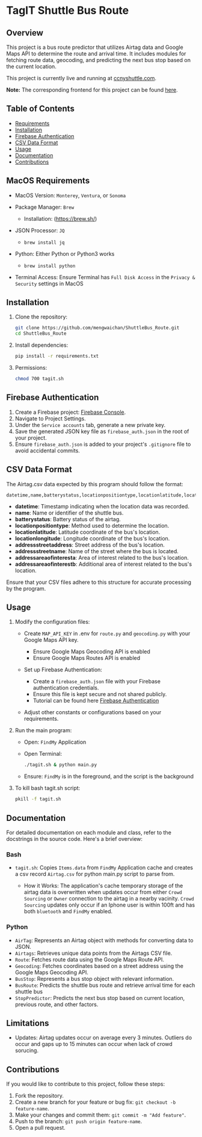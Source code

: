 # TagIT Shuttle Bus Route

## Overview

This project is a bus route predictor that utilizes Airtag data and Google Maps API to determine the route and arrival time. It includes modules for fetching route data, geocoding, and predicting the next bus stop based on the current location.

This project is currently live and running at [ccnyshuttle.com](https://ccnyshuttle.com).

**Note:** The corresponding frontend for this project can be found [here](https://github.com/MarkusCDev/TagIT.git). 

## Table of Contents

- [Requirements](#macos-requirements)
- [Installation](#installation)
- [Firebase Authentication](#firebase-authentication)
- [CSV Data Format](#csv-data-format)
- [Usage](#usage)
- [Documentation](#documentation)
- [Contributions](#contributions)

## MacOS Requirements

- MacOS Version: `Monterey`, `Ventura`, or `Sonoma`
- Package Manager: `Brew`
    - Installation: (https://brew.sh/)
      
- JSON Processor: `JQ`
    - `brew install jq`
      
- Python: Either Python or Python3 works
    - `brew install python`
      
- Terminal Access: Ensure Terminal has `Full Disk Access` in the `Privacy & Security` settings in MacOS


## Installation

1. Clone the repository:

    ```bash
    git clone https://github.com/mengwaichan/ShuttleBus_Route.git
    cd ShuttleBus_Route
    ```

2. Install dependencies:

    ```bash
    pip install -r requirements.txt
    ```
    
3. Permissions:
    ```bash
    chmod 700 tagit.sh
    ```


## Firebase Authentication

1. Create a Firebase project: [Firebase Console](https://console.firebase.google.com/).
2. Navigate to Project Settings.
3. Under the `Service accounts` tab, generate a new private key.
4. Save the generated JSON key file as `firebase_auth.json` in the root of your project.
5. Ensure `firebase_auth.json` is added to your project's `.gitignore` file to avoid accidental commits.

## CSV Data Format

The Airtag.csv data expected by this program should follow the format:

```csv
datetime,name,batterystatus,locationpositiontype,locationlatitude,locationlongitude,addressstreetaddress,addressstreetname,addressareaofinteresta,addressareaofinterestb
```
- **datetime**: Timestamp indicating when the location data was recorded.
- **name**: Name or identifier of the shuttle bus.
- **batterystatus**: Battery status of the airtag.
- **locationpositiontype**: Method used to determine the location.
- **locationlatitude**: Latitude coordinate of the bus's location.
- **locationlongitude**: Longitude coordinate of the bus's location.
- **addressstreetaddress**: Street address of the bus's location.
- **addressstreetname**: Name of the street where the bus is located.
- **addressareaofinteresta**: Area of interest related to the bus's location.
- **addressareaofinterestb**: Additional area of interest related to the bus's location.

Ensure that your CSV files adhere to this structure for accurate processing by the program.

## Usage

1. Modify the configuration files:

    - Create `MAP_API_KEY` in .env for `route.py` and `geocoding.py` with your Google Maps API key.
        -   Ensure Google Maps Geocoding API is enabled 
        -   Ensure Google Maps Routes API is enabled
    - Set up Firebase Authentication:
        - Create a `firebase_auth.json` file with your Firebase authentication credentials.
        - Ensure this file is kept secure and not shared publicly.
        - Tutorial can be found here [Firebase Authentication](https://firebase.google.com/docs/admin/setup?hl=en&authuser=0#python)

    - Adjust other constants or configurations based on your requirements.

2. Run the main program:

    - Open: `FindMy` Application
  
    - Open Terminal: 
        ```bash
        ./tagit.sh & python main.py
        ```
    - Ensure: `FindMy` is in the foreground, and the script is the background

3. To kill bash tagit.sh script:
    ```bash
    pkill -f tagit.sh
    ```

## Documentation

For detailed documentation on each module and class, refer to the docstrings in the source code. Here's a brief overview:
### Bash
- `tagit.sh`: Copies `Items.data` from `FindMy` Application cache and creates a csv record `Airtag.csv` for python main.py script to parse from.

    - How it Works: The application's cache temporary storage of the airtag data is overwritten when updates occur from either `Crowd Sourcing` or `Owner` connection to the airtag in a nearby vacinity. `Crowd Sourcing` updates only occur if an Iphone user is within 100ft and has both `bluetooth` and `FindMy` enabled. 

### Python
- `AirTag`: Represents an Airtag object with methods for converting data to JSON.
- `Airtags`: Retrieves unique data points from the Airtags CSV file.
- `Route`: Fetches route data using the Google Maps Route API.
- `Geocoding`: Fetches coordinates based on a street address using the Google Maps Geocoding API.
- `BusStop`: Represents a bus stop object with relevant information.
- `BusRoute`: Predicts the shuttle bus route and retrieve arrival time for each shuttle bus
- `StopPredictor`: Predicts the next bus stop based on current location, previous route, and other factors.

## Limitations

- Updates: Airtag updates occur on average every 3 minutes. Outliers do occur and gaps up to 15 minutes can occur when lack of crowd sorucing.

## Contributions

If you would like to contribute to this project, follow these steps:

1. Fork the repository.
2. Create a new branch for your feature or bug fix: `git checkout -b feature-name`.
3. Make your changes and commit them: `git commit -m "Add feature"`.
4. Push to the branch: `git push origin feature-name`.
5. Open a pull request.
